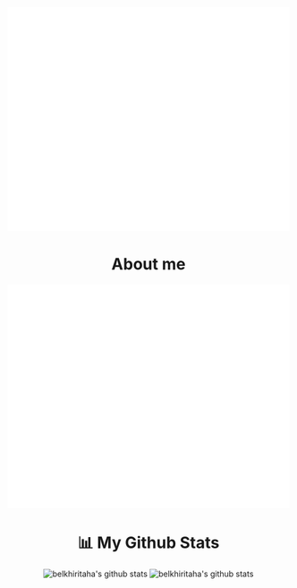 <div class="container" align="center">
	<img src="title.svg" width="800" height="400">
	<h1>About me</h1>
	<img src="header.svg" width="800" height="400">
</div>

<div class="container" align="center">
	<h1>📊 My Github Stats</h1>
	<img src="https://github-readme-stats.vercel.app/api?username=belkhiritaha&show_icons=true&theme=radical" alt="belkhiritaha's github stats" />
	<img src="https://github-readme-stats.vercel.app/api/top-langs/?username=belkhiritaha&layout=compact&theme=radical" alt="belkhiritaha's github stats" />
</div>
